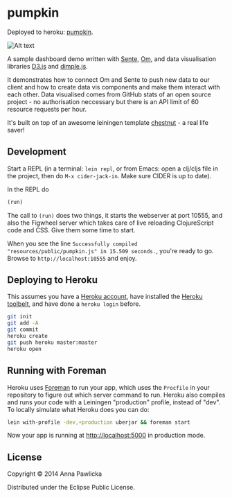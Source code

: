 # pumpkin

Deployed to heroku: [pumpkin](http://evening-citadel-3933.herokuapp.com/).

![Alt text](http://i.imgur.com/uRmH0eH.png "Sample dashboard")

A sample dashboard demo written with
[Sente](https://github.com/ptaoussanis/sente),
[Om](https://github.com/swannodette/om), and data visualisation
libraries [D3.js](http://d3js.org/) and
[dimple.js](http://dimplejs.org/).

It demonstrates how to connect Om and Sente to push new data to our
client and how to create data vis components and make them interact with
each other. Data visualised comes from GitHub stats of an open source
project - no authorisation neccessary but there is an API limit of 60
resource requests per hour.

It's built on top of an awesome leiningen
template [chestnut](https://github.com/plexus/chestnut) - a real life saver!


## Development

Start a REPL (in a terminal: `lein repl`, or from Emacs: open a
clj/cljs file in the project, then do `M-x cider-jack-in`. Make sure
CIDER is up to date).

In the REPL do

```clojure
(run)
```

The call to `(run)` does two things, it starts the webserver at port
10555, and also the Figwheel server which takes care of live reloading
ClojureScript code and CSS. Give them some time to start.

When you see the line `Successfully compiled "resources/public/pumpkin.js"
in 15.509 seconds.`, you're ready to go. Browse to
`http://localhost:10555` and enjoy.

## Deploying to Heroku

This assumes you have a
[Heroku account](https://signup.heroku.com/dc), have installed the
[Heroku toolbelt](https://toolbelt.heroku.com/), and have done a
`heroku login` before.

``` sh
git init
git add -A
git commit
heroku create
git push heroku master:master
heroku open
```

## Running with Foreman

Heroku uses [Foreman](http://ddollar.github.io/foreman/) to run your
app, which uses the `Procfile` in your repository to figure out which
server command to run. Heroku also compiles and runs your code with a
Leiningen "production" profile, instead of "dev". To locally simulate
what Heroku does you can do:

``` sh
lein with-profile -dev,+production uberjar && foreman start
```

Now your app is running at
[http://localhost:5000](http://localhost:5000) in production mode.

## License

Copyright © 2014 Anna Pawlicka

Distributed under the Eclipse Public License.
